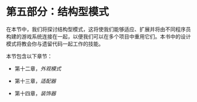 # 第五部分：结构型模式

在本节中，我们将探讨结构型模式，这将使我们能够适应、扩展并将由不同程序员构建的游戏系统连接在一起，以便我们可以在多个项目中重用它们。本书中的设计模式将教会你与遗留代码一起工作的技能。

本节包含以下章节：

+   第十二章，*外观模式*

+   第十三章，*适配器*

+   第十四章，*装饰器*
